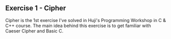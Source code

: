 ## Exercise 1 - Cipher
Cipher is the 1st exercise I've solved in Huji's Programming Workshop in C & C++ course.
The main idea behind this exercise is to get familiar with Caeser Cipher and Basic C.

